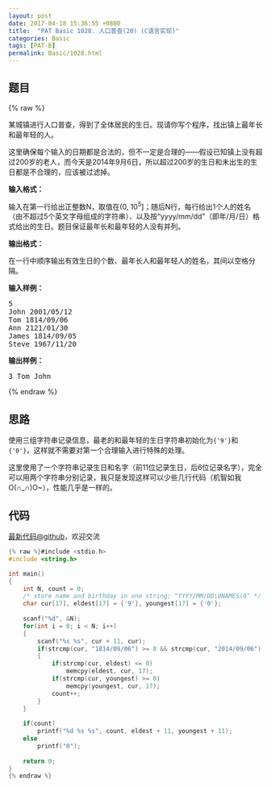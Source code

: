 ```yaml
---
layout: post
date: 2017-04-18 15:36:55 +0800
title:  "PAT Basic 1028. 人口普查(20) (C语言实现)"
categories: Basic
tags: [PAT-B]
permalink: Basic/1028.html
---
```


## 题目

{% raw %}<div id="problemContent">
<p>
某城镇进行人口普查，得到了全体居民的生日。现请你写个程序，找出镇上最年长和最年轻的人。
</p>
<p>这里确保每个输入的日期都是合法的，但不一定是合理的——假设已知镇上没有超过200岁的老人，而今天是2014年9月6日，所以超过200岁的生日和未出生的生日都是不合理的，应该被过滤掉。
</p>
<p><b>
输入格式：
</b></p>
<p>
输入在第一行给出正整数N，取值在(0, 10<sup>5</sup>]；随后N行，每行给出1个人的姓名（由不超过5个英文字母组成的字符串）、以及按“yyyy/mm/dd”（即年/月/日）格式给出的生日。题目保证最年长和最年轻的人没有并列。
</p>
<p><b>
输出格式：
</b></p>
<p>
在一行中顺序输出有效生日的个数、最年长人和最年轻人的姓名，其间以空格分隔。
</p>
<b>输入样例：</b><pre>
5
John 2001/05/12
Tom 1814/09/06
Ann 2121/01/30
James 1814/09/05
Steve 1967/11/20
</pre>
<b>输出样例：</b><pre>
3 Tom John
</pre>
</div>{% endraw %}

## 思路


使用三组字符串记录信息，最老的和最年轻的生日字符串初始化为`{'9'}`和`{'0'}`，这样就不需要对第一个合理输入进行特殊的处理。

这里使用了一个字符串记录生日和名字（前11位记录生日，后6位记录名字），完全可以用两个字符串分别记录，我只是发现这样可以少些几行代码（机智如我O(∩_∩)O~），性能几乎是一样的。

## 代码

[最新代码@github](https://github.com/OliverLew/PAT/blob/master/PATBasic/1028.c)，欢迎交流
```c
{% raw %}#include <stdio.h>
#include <string.h>

int main()
{
    int N, count = 0;
    /* store name and birthday in one string: "YYYY/MM/DD\0NAMES\0" */
    char cur[17], eldest[17] = {'9'}, youngest[17] = {'0'};
    
    scanf("%d", &N);
    for(int i = 0; i < N; i++)
    {
        scanf("%s %s", cur + 11, cur);
        if(strcmp(cur, "1814/09/06") >= 0 && strcmp(cur, "2014/09/06") <= 0) 
        {
            if(strcmp(cur, eldest) <= 0) 
                memcpy(eldest, cur, 17);
            if(strcmp(cur, youngest) >= 0)
                memcpy(youngest, cur, 17);
            count++;
        }
    }
    
    if(count)
        printf("%d %s %s", count, eldest + 11, youngest + 11);
    else 
        printf("0");
    
    return 0;
}
{% endraw %}
```